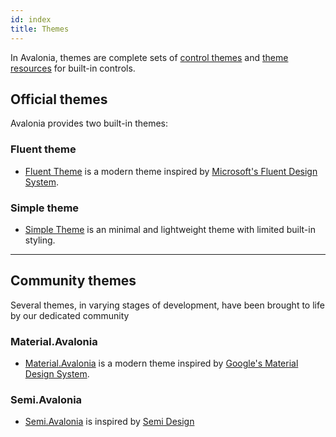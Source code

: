 ```yaml
---
id: index
title: Themes
---
```


In Avalonia, themes are complete sets of [control themes](../control-themes) and [theme resources](../../../../guides/styles-and-resources/how-to-use-theme-variants) for built-in controls.


## Official themes
Avalonia provides two built-in themes:

### Fluent theme

- [Fluent Theme](fluent) is a modern theme inspired by [Microsoft's Fluent Design System](https://en.wikipedia.org/wiki/Fluent_Design_System).

### Simple theme

- [Simple Theme](simple) is an minimal and lightweight theme with limited built-in styling.

---
## Community themes
Several themes, in varying stages of development, have been brought to life by our dedicated community

### Material.Avalonia 

- [Material.Avalonia](https://github.com/AvaloniaCommunity/Material.Avalonia) is a modern theme inspired by [Google's Material Design System](https://m3.material.io/).

### Semi.Avalonia

- [Semi.Avalonia](https://github.com/irihitech/Semi.Avalonia) is inspired by [Semi Design](https://semi.design/en-US)